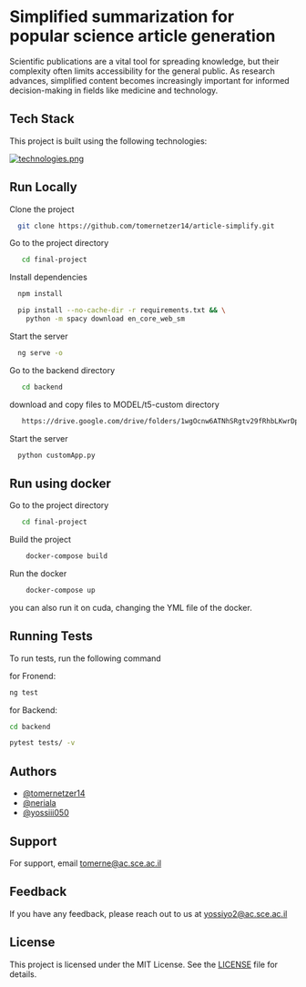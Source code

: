 
# Simplified summarization for popular science article generation
Scientific publications are a vital tool for spreading knowledge, but their complexity often limits accessibility for the general public. As research advances, simplified content becomes increasingly important for informed decision-making in fields like medicine and technology.



## Tech Stack

This project is built using the following technologies:


[![technologies.png](https://i.postimg.cc/SRfJW6C8/image.png)](https://postimg.cc/jnCxTJ8d)


## Run Locally

Clone the project

```bash
  git clone https://github.com/tomernetzer14/article-simplify.git
```

Go to the project directory

```bash
   cd final-project
```

Install dependencies

```bash
  npm install

  pip install --no-cache-dir -r requirements.txt && \
    python -m spacy download en_core_web_sm
```

Start the server

```bash
  ng serve -o
```

Go to the backend directory

```bash
   cd backend
```

download and copy files to MODEL/t5-custom directory

```bash
   https://drive.google.com/drive/folders/1wgOcnw6ATNhSRgtv29fRhbLKwrDpDm3A?usp=sharing
```


Start the server

```bash
  python customApp.py
```

## Run using docker

Go to the project directory

```bash
   cd final-project
```

Build the project

```bash
    docker-compose build
```

Run the docker

```bash
    docker-compose up
```

you can also run it on cuda, changing the YML file of the docker.
## Running Tests

To run tests, run the following command

for Fronend:

```bash
ng test
```

for Backend:

```bash
cd backend
```
```bash
pytest tests/ -v
```

## Authors

- [@tomernetzer14](https://www.github.com/tomernetzer14)
- [@neriala](https://www.github.com/neriala)
- [@yossiii050](https://www.github.com/yossiii050)


## Support

For support, email tomerne@ac.sce.ac.il 


## Feedback

If you have any feedback, please reach out to us at yossiyo2@ac.sce.ac.il

## License

This project is licensed under the MIT License. See the [LICENSE](LICENSE) file for details.

